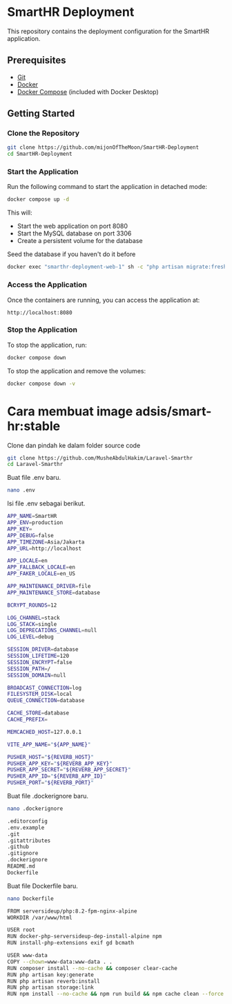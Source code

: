 # SmartHR Deployment

This repository contains the deployment configuration for the SmartHR application.

## Prerequisites

- [Git](https://git-scm.com/downloads)
- [Docker](https://www.docker.com/products/docker-desktop/)
- [Docker Compose](https://docs.docker.com/compose/install/) (included with Docker Desktop)

## Getting Started

### Clone the Repository

```bash
git clone https://github.com/mijonOfTheMoon/SmartHR-Deployment
cd SmartHR-Deployment
```

### Start the Application

Run the following command to start the application in detached mode:

```bash
docker compose up -d
```

This will:
- Start the web application on port 8080
- Start the MySQL database on port 3306
- Create a persistent volume for the database

Seed the database if you haven't do it before

```bash
docker exec "smarthr-deployment-web-1" sh -c "php artisan migrate:fresh --seed --force && php artisan module:migrate --all --seed --force"
```

### Access the Application

Once the containers are running, you can access the application at:

```
http://localhost:8080
```

### Stop the Application

To stop the application, run:

```bash
docker compose down
```

To stop the application and remove the volumes:

```bash
docker compose down -v
```

# Cara membuat image adsis/smart-hr:stable

Clone dan pindah ke dalam folder source code

```bash
git clone https://github.com/MusheAbdulHakim/Laravel-Smarthr
cd Laravel-Smarthr
```

Buat file .env baru.

```bash
nano .env
```

Isi file .env sebagai berikut.

```bash
APP_NAME=SmartHR
APP_ENV=production
APP_KEY=
APP_DEBUG=false
APP_TIMEZONE=Asia/Jakarta
APP_URL=http://localhost

APP_LOCALE=en
APP_FALLBACK_LOCALE=en
APP_FAKER_LOCALE=en_US

APP_MAINTENANCE_DRIVER=file
APP_MAINTENANCE_STORE=database

BCRYPT_ROUNDS=12

LOG_CHANNEL=stack
LOG_STACK=single
LOG_DEPRECATIONS_CHANNEL=null
LOG_LEVEL=debug

SESSION_DRIVER=database
SESSION_LIFETIME=120
SESSION_ENCRYPT=false
SESSION_PATH=/
SESSION_DOMAIN=null

BROADCAST_CONNECTION=log
FILESYSTEM_DISK=local
QUEUE_CONNECTION=database

CACHE_STORE=database
CACHE_PREFIX=

MEMCACHED_HOST=127.0.0.1

VITE_APP_NAME="${APP_NAME}"

PUSHER_HOST="${REVERB_HOST}"
PUSHER_APP_KEY="${REVERB_APP_KEY}"
PUSHER_APP_SECRET="${REVERB_APP_SECRET}"
PUSHER_APP_ID="${REVERB_APP_ID}"
PUSHER_PORT="${REVERB_PORT}"
```
Buat file .dockerignore baru.

```bash
nano .dockerignore
```

```bash
.editorconfig
.env.example
.git
.gitattributes
.github
.gitignore
.dockerignore
README.md
Dockerfile
```

Buat file Dockerfile baru.

```bash
nano Dockerfile
```

```bash
FROM serversideup/php:8.2-fpm-nginx-alpine
WORKDIR /var/www/html

USER root
RUN docker-php-serversideup-dep-install-alpine npm
RUN install-php-extensions exif gd bcmath

USER www-data
COPY --chown=www-data:www-data . .
RUN composer install --no-cache && composer clear-cache
RUN php artisan key:generate
RUN php artisan reverb:install
RUN php artisan storage:link
RUN npm install --no-cache && npm run build && npm cache clean --force && rm -rf node_modules
```